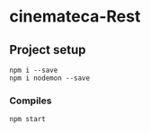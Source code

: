 # cinemateca-Rest

## Project setup
```
npm i --save
npm i nodemon --save
```

### Compiles 
```
npm start
```
